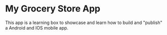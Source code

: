 # My Grocery Store App

This app is a learning box to showcase and learn how to build and "publish" a Android and IOS mobile app.
